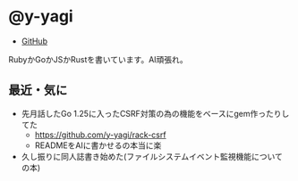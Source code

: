 # @y-yagi

* [GitHub](https://github.com/y-yagi)

RubyかGoかJSかRustを書いています。AI頑張れ。

## 最近・気に

* 先月話したGo 1.25に入ったCSRF対策の為の機能をベースにgem作ったりしてた
  * https://github.com/y-yagi/rack-csrf
  * READMEをAIに書かせるの本当に楽
* 久し振りに同人誌書き始めた(ファイルシステムイベント監視機能についての本)